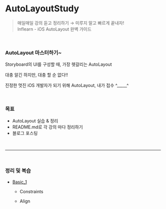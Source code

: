 # AutoLayoutStudy

> 매일매일 강의 듣고 정리하기 → 미루지 말고 빠르게 끝내자!  
> Inflearn - iOS AutoLayout 완벽 가이드

<br>

### AutoLayout 마스터하기~  

Storyboard의 UI를 구성할 때, 가장 헷갈리는 AutoLayout  

대충 알긴 하지만, 대충 할 순 없다!!  

진정한 멋진 iOS 개발자가 되기 위해 AutoLayout, 내가 접수 ^_____^  

<Br>

### 목표

- AutoLayout 실습 & 정리
- README.md로 각 강의 마다 정리하기
- 블로그 포스팅

<Br>

---

<br>

### 정리 및 복습

* [Basic_1](https://github.com/donnyrla10/AutoLayoutStudy/blob/main/AutoLayoutStudy/Basic_1.md)

    - Constraints

    - Align
    
    
    
